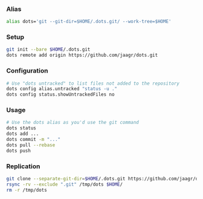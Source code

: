 ### Alias
~~~ sh
alias dots='git --git-dir=$HOME/.dots.git/ --work-tree=$HOME'
~~~

### Setup
~~~ sh
git init --bare $HOME/.dots.git
dots remote add origin https://github.com/jaagr/dots.git
~~~

### Configuration
~~~ sh
# Use "dots untracked" to list files not added to the repository
dots config alias.untracked "status -u ."
dots config status.showUntrackedFiles no
~~~

### Usage
~~~ sh
# Use the dots alias as you'd use the git command
dots status
dots add ...
dots commit -m "..."
dots pull --rebase
dots push
~~~

### Replication
~~~ sh
git clone --separate-git-dir=$HOME/.dots.git https://github.com/jaagr/dots.git /tmp/dots
rsync -rv --exclude ".git" /tmp/dots $HOME/
rm -r /tmp/dots
~~~
